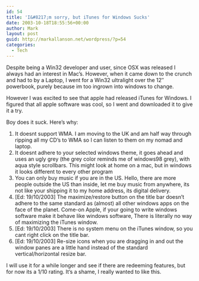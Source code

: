 ```yaml
---
id: 54
title: 'I&#8217;m sorry, but iTunes for Windows Sucks'
date: 2003-10-18T18:55:56+00:00
author: Mark
layout: post
guid: http://markallanson.net/wordpress/?p=54
categories:
  - Tech
---
```

Despite being a Win32 developer and user, since OSX was released I always had an interest in Mac&#8217;s. However, when it came down to the crunch and had to by a Laptop, I went for a Win32 ultralight over the 12&#8243; powerbook, purely because im too ingrown into windows to change.

However I was excited to see that apple had released iTunes for Windows. I figured that all apple software was cool, so I went and downloaded it to give it a try.

Boy does it suck. Here&#8217;s why:

  1. It doesnt support WMA. I am moving to the UK and am half way through ripping all my CD&#8217;s to WMA so I can listen to them on my nomad and laptop. 
  2. It doesnt adhere to your selected windows theme, it goes ahead and uses an ugly grey (the grey color reminds me of windows98 grey), with aqua style scrollbars. This might look at home on a mac, but in windows it looks different to every other program
  3. You can only buy music if you are in the US. Hello, there are more people outside the US than inside, let me buy music from anywhere, its not like your shipping it to my home address, its digital delivery.
  4. [Ed: 19/10/2003] The maximize/restore button on the title bar doesn&#8217;t adhere to the same standard as (almost) all other windows apps on the face of the planet. Come-on Apple, if your going to write windows software make it behave like windows software, There is literally no way of maximizing the iTunes window.
  5. [Ed: 19/10/2003] There is no system menu on the iTunes window, so you cant right click on the title bar.
  6. [Ed: 19/10/2003] Re-size icons when you are dragging in and out the window panes are a little hand instead of the standard vertical/horizontal resize bar.

I will use it for a while longer and see if there are redeeming features, but for now its a 1/10 rating. It&#8217;s a shame, I really wanted to like this.